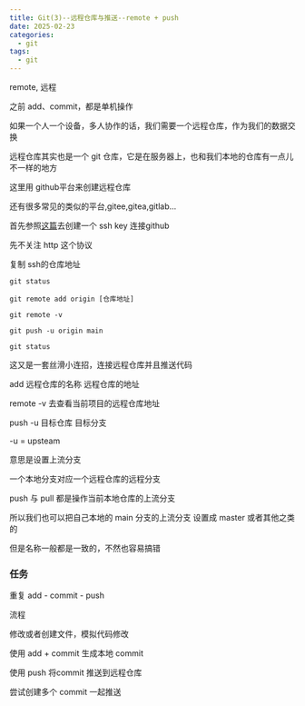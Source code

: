 ```yaml
---
title: Git(3)--远程仓库与推送--remote + push
date: 2025-02-23
categories:
  - git
tags:
  - git
---
```


remote, 远程

之前 add、commit，都是单机操作

如果一个人一个设备，多人协作的话，我们需要一个远程仓库，作为我们的数据交换

远程仓库其实也是一个 git 仓库，它是在服务器上，也和我们本地的仓库有一点儿不一样的地方

这里用 github平台来创建远程仓库

还有很多常见的类似的平台,gitee,gitea,gitlab...

首先参照[这篇]()去创建一个 ssh key 连接github

先不关注 http 这个协议

复制 ssh的仓库地址

```
git status

git remote add origin [仓库地址]

git remote -v

git push -u origin main

git status

```

这又是一套丝滑小连招，连接远程仓库并且推送代码
 
add 远程仓库的名称  远程仓库的地址

remote -v 去查看当前项目的远程仓库地址

push -u 目标仓库 目标分支

-u = upsteam

意思是设置上流分支

一个本地分支对应一个远程仓库的远程分支

push 与 pull 都是操作当前本地仓库的上流分支

所以我们也可以把自己本地的 main 分支的上流分支 设置成 master 或者其他之类的

但是名称一般都是一致的，不然也容易搞错


### 任务

重复 add - commit - push

流程

修改或者创建文件，模拟代码修改

使用 add + commit 生成本地 commit

使用 push 将commit 推送到远程仓库

尝试创建多个 commit 一起推送
